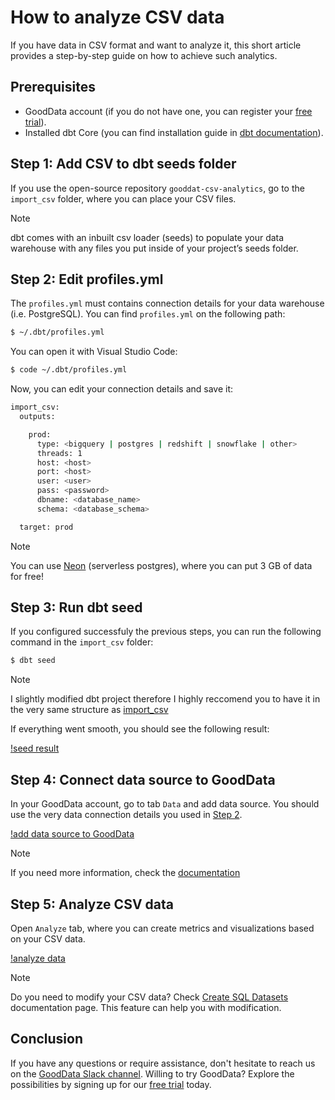 # How to analyze CSV data

If you have data in CSV format and want to analyze it, this short article provides a step-by-step guide on how to achieve such analytics.

## Prerequisites

- GoodData account (if you do not have one, you can register your [free trial](https://www.gooddata.com/trial/)).
- Installed dbt Core (you can find installation guide in [dbt documentation](https://docs.getdbt.com/docs/core/installation)).

## Step 1: Add CSV to dbt seeds folder

If you use the open-source repository `gooddat-csv-analytics`, go to the `import_csv` folder, where you can place your CSV files.

> [!NOTE]
> dbt comes with an inbuilt csv loader (seeds) to populate your data warehouse with any files you put inside of your project’s seeds folder.

## Step 2: Edit profiles.yml

The `profiles.yml` must contains connection details for your data warehouse (i.e. PostgreSQL). You can find `profiles.yml` on the following path:

```bash
$ ~/.dbt/profiles.yml
```

You can open it with Visual Studio Code:

```bash
$ code ~/.dbt/profiles.yml
```

Now, you can edit your connection details and save it:

```bash
import_csv:
  outputs:

    prod:
      type: <bigquery | postgres | redshift | snowflake | other>
      threads: 1
      host: <host>
      port: <host>
      user: <user>
      pass: <password>
      dbname: <database_name>
      schema: <database_schema>

  target: prod
```

> [!NOTE]
> You can use [Neon](https://neon.tech/) (serverless postgres), where you can put 3 GB of data for free!

## Step 3: Run dbt seed

If you configured successfuly the previous steps, you can run the following command in the `import_csv` folder:

```bash
$ dbt seed
```

> [!NOTE]
> I slightly modified dbt project therefore I highly reccomend you to have it in the very same structure as [import_csv](https://github.com/patrikbraborec/gooddata-csv-analytics/tree/main/import_csv)

If everything went smooth, you should see the following result:

[!seed result](./images/seed_result.png)

## Step 4: Connect data source to GoodData

In your GoodData account, go to tab `Data` and add data source. You should use the very data connection details you used in [Step 2](#step-2-edit-profilesyml).

[!add data source to GoodData](./images/add_data_source.png)

> [!NOTE]
> If you need more information, check the [documentation](https://www.gooddata.com/developers/cloud-native/doc/cloud/getting-started/connect-data/)

## Step 5: Analyze CSV data

Open `Analyze` tab, where you can create metrics and visualizations based on your CSV data.

[!analyze data](./images/analyze_data.png)

> [!NOTE]
> Do you need to modify your CSV data? Check [Create SQL Datasets](https://www.gooddata.com/developers/cloud-native/doc/cloud/model-data/create-logical-data-model/create-sql-datasets/) documentation page. This feature can help you with modification.

## Conclusion
If you have any questions or require assistance, don't hesitate to reach us on the [GoodData Slack channel](https://www.gooddata.com/slack/). Willing to try GoodData? Explore the possibilities by signing up for our [free trial](https://www.gooddata.com/trial/) today.